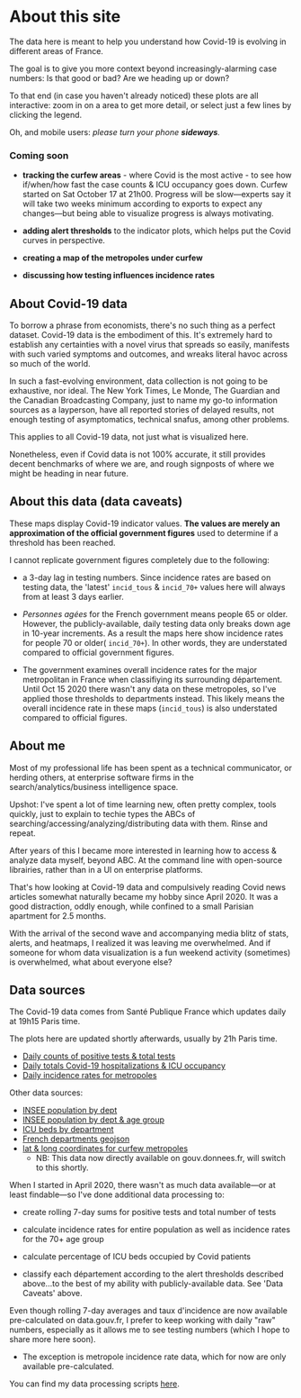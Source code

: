 # About this site

The data here is meant to help you understand how Covid-19 is evolving in different areas of France. 

The goal is to give you more context beyond increasingly-alarming case numbers: Is that good or bad? Are we heading up or down?

To that end (in case you haven't already noticed) these plots are all interactive: zoom in on a area to get more detail, or select just a few lines by clicking the legend. 

Oh, and mobile users: _please turn your phone **sideways**._

### Coming soon

* **tracking the curfew areas** - where Covid is the most active - to see how if/when/how fast the case counts & ICU occupancy goes down. Curfew started on Sat October 17 at 21h00. Progress will be slow—experts say it will take two weeks minimum according to exports to expect any changes—but being able to visualize progress is always motivating.

* **adding alert thresholds** to the indicator plots, which helps put the Covid curves in perspective.

* **creating a map of the metropoles under curfew**

* **discussing how testing influences incidence rates** 

## About Covid-19 data

To borrow a phrase from economists, there's no such thing as a perfect dataset. Covid-19 data is the embodiment of this. It's extremely hard to establish any certainties with a novel virus that spreads so easily, manifests with such varied symptoms and outcomes, and wreaks literal havoc across so much of the world.

In such a fast-evolving environment, data collection is not going to be exhaustive, nor ideal. The New York Times, Le Monde, The Guardian and the Canadian Broadcasting Company, just to name my go-to information sources as a layperson, have all reported stories of delayed results, not enough testing of asymptomatics, technical snafus, among other problems. 

This applies to all Covid-19 data, not just what is visualized here. 

Nonetheless, even if Covid data is not 100% accurate, it still provides decent benchmarks of where we are, and rough signposts of where we might be heading in near future. 

## About this data (data caveats)

These maps display Covid-19 indicator values. **The values are merely an approximation of the official government figures** used to determine if a threshold has been reached.

I cannot replicate government figures completely due to the following:

* a 3-day lag in testing numbers. Since incidence rates are based on testing data, the 'latest' `incid_tous` & `incid_70+` values here will always from at least 3 days earlier.


* _Personnes agées_ for the French government means people 65 or older. However, the publicly-available, daily testing data only breaks down age in 10-year increments. As a result the maps here show incidence rates for people 70 or older( `incid_70+`). In other words, they are understated compared to official government figures.


* The government examines overall incidence rates for the major metropolitan in France when classifiying its surrounding département. Until Oct 15 2020 there wasn't any data on these metropoles, so I've applied those thresholds to departments instead. This likely means the overall incidence rate in these maps (`incid_tous`) is also understated compared to official figures.

## About me

Most of my professional life has been spent as a technical communicator, or herding others, at enterprise software firms in the search/analytics/business intelligence space. 

Upshot: I've spent a lot of time learning new, often pretty complex, tools quickly, just to explain to techie types the ABCs of searching/accessing/analyzing/distributing data with them. Rinse and repeat.

After years of this I became more interested in learning how to access & analyze data myself, beyond ABC. At the command line with open-source librairies, rather than in a UI on enterprise platforms.

That's how looking at Covid-19 data and compulsively reading Covid news articles somewhat naturally became my hobby since April 2020. It was a good distraction, oddly enough, while confined to a small Parisian apartment for 2.5 months. 

With the arrival of the second wave and accompanying media blitz of stats, alerts, and heatmaps, I realized it was leaving me overwhelmed. And if someone for whom data visualization is a fun weekend activity (sometimes) is overwhelmed, what about everyone else?

## Data sources

The Covid-19 data comes from Santé Publique France which updates daily at 19h15 Paris time. 

The plots here are updated shortly afterwards, usually by 21h Paris time.

* [Daily counts of positive tests & total tests](https://www.data.gouv.fr/fr/datasets/donnees-relatives-aux-resultats-des-tests-virologiques-covid-19/)
* [Daily totals Covid-19 hospitalizations & ICU occupancy](https://www.data.gouv.fr/en/datasets/donnees-hospitalieres-relatives-a-lepidemie-de-covid-19/)
* [Daily incidence rates for metropoles](https://www.data.gouv.fr/en/datasets/indicateurs-de-lactivite-epidemique-taux-dincidence-de-lepidemie-de-covid-19-par-metropole)

Other data sources:

* [INSEE population by dept](https://www.insee.fr/fr/statistiques/4265439?sommaire=4265511)
* [INSEE population by dept & age group](https://www.insee.fr/fr/statistiques/1893198)
* [ICU beds by department](https://drees.solidarites-sante.gouv.fr/etudes-et-statistiques/publications/article/nombre-de-lits-de-reanimation-de-soins-intensifs-et-de-soins-continus-en-france)
* [French departments geojson](https://static.data.gouv.fr/resources/carte-des-departements-2-1/20191202-212236/contour-des-departements.geojson)
* [lat & long coordinates for curfew metropoles](https://public.opendatasoft.com/explore/dataset/geoflar-communes-2013/download/?format=geojson&timezone=Europe/Berlin&lang=en) 
  * NB: This data now directly available on gouv.donnees.fr, will switch to this shortly.


When I started in April 2020, there wasn't as much data available—or at least findable—so I've done additional data processing to:

* create rolling 7-day sums for positive tests and total number of tests

* calculate incidence rates for entire population as well as incidence rates for the 70+ age group

* calculate percentage of ICU beds occupied by Covid patients

* classify each département according to the alert thresholds described above...to the best of my ability with publicly-available data. See 'Data Caveats' above.

Even though rolling 7-day averages and taux d'incidence are now available pre-calculated on data.gouv.fr, I prefer to keep working with daily "raw" numbers, especially as it allows me to see testing numbers (which I hope to share more here soon). 

* The exception is metropole incidence rate data, which for now are only available pre-calculated.

You can find my data processing scripts [here](https://github.com/limegimlet/covid19/tree/master).
